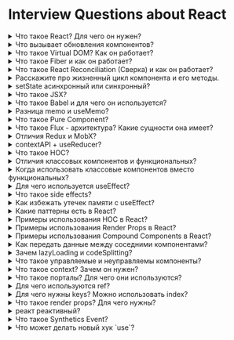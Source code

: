 # Interview Questions about React

<details>
  <summary>Что такое React? Для чего он нужен?</summary>

библиотека для создания пользовательских интерфейсов\

нужен для:

-   стандартизация разработки
-   позволяет удобно изменять интерфейс (значение ДОМ элемента) в зависимости от состояния
-   позволяет использовать декларативный подход
-   увеличивает производительность приложений:
    -   дает 60fps
    -   querySelector долгий для обращения к каждому элементу

</details>

  <details>
  <summary>Что вызывает обновления компонентов?</summary>

Рендеринг не обязательно === отрисовка

(for ex: в список тасок добавилась 1 новая таска)

произойдёт рендеринг всех тасок, но отрисуется только новая

-   Обновление родителя
-   Обновление пропсов от родителя
-   Изменение стейта через setState
-   forceUpdate в классовых либо useReducer trick в функциональных

```js
const [, forceUpdate] = useReducer((x) => x + 1, 0)
```

может пригодится если обновления от setState не приходят, т.е. если ссылка на стейт остается той же

for ex:

```js
setState((prev) => Object.assign(prev, { key: "value" }))
forceUpdate()
```

</details>

<details>
  <summary>Что такое Virtual DOM? Как он работает?</summary>

Это вирутальное представление оригинального реального DOM дерева внутри реакта для повышения производительности при манипуляциях с DOM, т.к. делать каждый раз querySelector и т.д. довольно затратная операция.\
Оно хранится в памяти.\

-   Предназначено, что сосредоточится на логике взаимодействия с данными, а не манипуляцией реального ДОМ дерева
-   Применили такой подход, т.к. работа с ДОМ элементами сложная и малоэфективная

Синхронизация с реальным DOM происходит засчёт Reconcilation

Fiber хранит доп. информацию о дереве - часть виртуального дома

Fiber это js объект, которая содержит инфу о компоненте, входные параметры(пропсы) и результат

todo: узнать как fibers связаны с обновлениями

</details>

<details>
  <summary>Что такое Fiber и как он работает?</summary>

</details>

<details>
  <summary>Что такое React Reconciliation (Cверка) и как он работает?</summary>
Reconciliation (Cверка) - это процесс, посредством которого React обновляет DOM. Когда состояние компонента изменяется, React должен рассчитать необходимость обновления DOM. Это делается путем создания виртуального DOM и сравнения его с текущим DOM. В этом контексте виртуальный DOM будет содержать новое состояние компонента.

При сравнении двух деревьев первым делом React сравнивает два корневых элемента. Поведение различается в зависимости от типов корневых элементов.

Всякий раз, когда корневые элементы имеют различные типы, React уничтожает старое дерево и строит новое с нуля.

При сравнении двух React DOM-элементов одного типа, React смотрит на атрибуты обоих, сохраняет лежащий в основе этих элементов DOM-узел и обновляет только изменённые атрибуты.

По умолчанию при рекурсивном обходе дочерних элементов DOM-узла React проходит по обоим спискам потомков одновременно и создаёт мутацию, когда находит отличие. Эта неэффективность может стать проблемой. Когда у дочерних элементов есть ключи, React использует их, чтобы сопоставить потомков исходного дерева с потомками последующего дерева.

</details>

<details>
  <summary>Расскажите про жизненный цикл компонента и его методы.</summary>
  1. Initialization
	реакт готовит установку компонента со значениями по умолчанию
  2. Mounting
	componentWillMount, componentDidMount, компонент готов для монтирования
  3. Updation
	- новые свойства
	- новое состояние
	shouldComponentUpdate, componentDidUpdate, componentWillUpdate
  4. Unmounting
	- размонтирование
	componentWillUnmount
</details>

<details>
  <summary>setState асинхронный или синхронный?</summary>
Асинхронный.

Однако react может объединять пачку вызовов setState в один рендер, не приводя к большому кол-ву ререндеров\
Это называется batching\

</details>

<details>
  <summary>Что такое JSX?</summary>

Javascript XML\
Дополнение к синтаксисиу JS, который позволяет писать HTML в React компонентах\
Синтаксический сахар для функции React.createElement(component, props, children)\

JSX дает декларативность\
За транспайлинг (перевод из jsx в createElement) отвечает Babel\

```javascript
<div className="greeting">Hello world</div>
```

будет преобразован в

```javascript
React.createElement("div", { className: "greeting" }, "Hello world")
```

</details>

<details>
  <summary>Что такое Babel и для чего он используется?</summary>

Babel.JS – это транспайлер, переписывающий код на ES-2015 в код на предыдущем стандарте ES5.

Обычно Babel.JS работает на сервере в составе системы сборки JS-кода (например webpack или brunch) и автоматически переписывает весь код в ES5.

Настройка такой конвертации тривиальна, единственно – нужно поднять саму систему сборки, а добавить к ней Babel легко, плагины есть к любой из них.

Конфигурация Babel прописывается в файле babel.config.js, либо в .babelrc для настроек одного пакета, а также в package.json или .babelrc.js

Пример конфига в babel.config.js:

```js
module.exports = function (api) {
    api.cache(true);

    const presets = [ ... ];
    const plugins = [ ... ];

    return {
      presets,
      plugins
    };
  }
```

</details>

<details>
  <summary>Разница memo и useMemo?</summary>

-   memo - HOC для мемоизации вложенного компонента при неизменных входных параметрах (пропсах), помогает избегать повторного рендеринга\
    сравнение пропсов поверхностное - shallow\

-   useMemo - hook для мемоизации значения функции, которая считается сильноэнергозатратной

```javascript
export default React.memo(Component, (prevProps, nextProps) => {
	// return true or false = wheter to update
})
```

```javascript
const result = useMemo(() => complexCalculations(id), [id])
```

</details>

<details>
  <summary>Что такое Pure Component?</summary>

Pure Component = "Чистый компонент"\
Называется таковым, если возвращает один и тот же результат при одинаковых пропсов и стейтов\

-   есть shouldComponentUpdate в классовых компонентах
-   есть React.memo в функциональных компонентах

```javascript
export default React.memo(Component, (prevProps, nextProps) => {
	// return true or false = wheter to update
})
```

```javascript
const result = useMemo(() => complexCalculations(id), [id])
```

</details>

<details>
  <summary>Что такое Flux - архитектура? Какие сущности она имеет?</summary>
  Flux-архитектура — архитектурный подход или набор шаблонов программирования для построения пользовательского интерфейса веб-приложений, сочетающийся с реактивным программированием и построенный на однонаправленных потоках данных.

Основной отличительной особенностью Flux является односторонняя направленность передачи данных между компонентами Flux-архитектуры. Архитектура накладывает ограничения на поток данных, в частности, исключая возможность обновления состояния компонентов самими собой. Такой подход делает поток данных предсказуемым и позволяет легче проследить причины возможных ошибок в программном обеспечении.

В минимальном варианте Flux-архитектура может содержать три слоя, взаимодействующие по порядку:

-   Действия (англ. actions) — выражение событий (часто для действий используются просто имена — строки, содержащие некоторый «глагол»). Диспетчеры передают действия нижележащим компонентам (хранилищам) по одному. Новое действие не передаётся пока предыдущее полностью не обработано компонентами. Действия из-за работы источника действия, например, пользователя, поступают асинхронно, но их диспетчеризация явлется синхронным процессом. Кроме имени (англ. name), действия могут иметь полезную нагрузку (англ. payload), содержащую относящиеся к действию данные.

-   Диспетчер/Диспатчер (англ. dispatcher) предназначен для передачи действий хранилищам. В упрощённом варианте диспетчер может вообще не выделяться, как единственный на всё приложение. В диспетчере хранилища регистрируют свои функции обратного вызова (callback) и зависимости между хранилищами.

-   Хранилище (англ. store) является местом, где сосредоточено состояние (англ. state) приложения. Остальные компоненты, согласно Flux, не имеют значимого (с точки зрения архитектуры) состояния. Изменение состояния хранилища происходит строго на основе данных действия и старого состояния хранилища при помощи чистых функций.

-   Представление (англ. view) — компонент, обычно отвечающий за выдачу информации пользователю. Во Flux-архитектуре, которая может технически не касаться внутреннего устройства представлений вообще, это — конечная точка потоков данных. Для информационной архитектуры важно только, что данные попадают в систему (то есть, обратно в хранилища) только через действия.
</details>

<details>
  <summary>Отличия Redux и MobX?</summary>

MobX:

-   Несколько сторов
-   observables
-   неявноме изменение состояний - через подписки
-   меньше пустого boilerplate кода

Redux:

-   джс объекты для хранения
-   отслеживание измененй явное
-   Один стор
-   чистые функции для изменения состояний

</details>

<details>
  <summary>contextAPI + useReducer?</summary>

не позволяют time trabel debug\
нет dev tools\
подойдут для graphQL ApolloClient\

</details>

<details>
  <summary>Что такое HOC?</summary>

higher order component - компонент высшего порядка - компонент "обёртка"

это функция, получающая функцию и возвращающая её же, но модифицированную

-   для повторного использования ЛОГИКИ
-   для инжектирования зависимостей
-   помогает соблюдать DRY концепт

observer из MobX\
memo из React\
mapStateToProps из Redux для классовых компонентов\

hoc это фабрика компонентов\
hoc позволяет скрывать источники данных для компонентов\

```javascript
const _log = (type, msg) => console[type](msg)

const withLoggerHOC = (Comp) => {
	return (...props) => <Comp log={_log} {...props} />
}

export const ComponentForExport = withLoggerHOC(({ log, text }) => {
	useEffect(() => {
		log && log("error", "Some error " + text)
	}, [])

	return <h1>{text}</h1>
})
```

</details>

<details>
  <summary>Отличия классовых компонентов и функциональных?</summary>

-   синтаксис:
    -   Новый класс, с наследованием от класса React.Component, с методом render где лежит JSX
        ```javascript
        class extends React.Component {
        	render() {
        		text
        	}
        }
        ```
    -   Просто функция с большой буквы, которая возвращает JSX
        ```javascript
        const Component = () => {
        	retrun(<h1>text</h1>)
        }
        ```
-   прямые методы жизненного цикла есть только в классовых
-   для управления жизненным циклом используются хуки

-   для изменения состониями испольуется setState()
-   для изменения состониями испольуются хуки (useState, useReducer)

</details>

<details>
  <summary>Когда использовать классовые компонентов вместо функциональных?</summary>

В целом, почти все методы жизненного цикла (из классовых) можно так или иначе реализовать в функциональных

useEffect = componentWillUpdate, componentDidUpdate, componentDidMount

useLayoutEffect = componentDidUpdate, componentDidMount

однако отсутсвует несколько этапов жизнненного цикла из классовых в функ-ых

for ex: getSnapshotBeforeUpdate, getDerrivedStateFromError, componentDidCatch

getSnapshotBeforeUpdate:

-   прямо перед добавлением в DOM
-   доступны некая инфа о ДОМ - положение прокрутки for ex

getDerrivedStateFromError:

-   после возникновения ошибки потомка
-   вызывается на этапе рендера
-   для рендеринга запасного UI в случае ошибки
-   т.е. в комплекте с `Suspense` и `use` хуком = ErrorBoundary

componentDidCatch:

-   после возникновения ошибки потомка
-   для логгирования ошибка

errorBoundaries (предохранители) можно сделать только в классовых

ведь `<Suspense />` даёт fallback только на время loading

```js
class ErrorBoundary extends React.Component {
	state = { hasError: false }

	// called when children or current component throws an error
	// instead of wiping out all broken components
	static getDerivedStateFromError(error) {
		return { hasError: true }
	}

	componentDidCatch(error, info) {
		console.log(error, info)
	}

	render() {
		if (this.state.hasError) {
			return this.props.fallback
		}
		return this.props.children
	}
}
```

</details>

<details>
  <summary>Для чего используется useEffect?</summary>
  хук для синхронизации, как завещает Дэн Абрамов.

хук для выполнения сайд эффектов.

```jsx
useEffect(func, deps)
```

выполняет функцию func при первоначальном рендере компонента и изменении переменных из массива deps

```jsx
useEffect(() => {
	console.log("deps have chaned")
}, [])

useEffect(() => {
	console.log("new value = ", value)
}, [value])

useEffect(() => {
	console.log("new value = ", value)

	return () => {
		console.log("i will log when component unmounts")
	}
}, [value])
```

</details>

<details>
  <summary>Что такое side effects?</summary>

Действия (подписки, запросы данных, логирование и тп), которые мы хотим соверишть при измении данных (?, которые не связаны с сохранением данных?)

```jsx
useEffect(() => {
	// will run when comonent mounts and value1, value2 updated
}, [value1, value2])
```

</details>

<details>
  <summary>Как избежать утечек памяти с useEffect?</summary>

использовать clearFunction в useEffect, чтобы:

-   отменить подписки на некие изменения
-   убрать интервалы, таймауты
-   убрать eventListener'ы,

```jsx
useEffect(() => {
	console.log("new value = ", value)
	const interval = setInterval()
	const timeout = setTimeout()
	window.addEventListener()
	// preloading; initialization of data; etc...

	return () => {
		console.log("i will run when component unmounts")
		unsibscribe()
		clearInterval(interval)
		clearTimeout(timeout)
		window.removeEventListener()
	}
}, [])
```

</details>

<details>
  <summary>Какие паттерны есть в React?</summary>

-   controlled and uncontrolled components
-   higher order components
-   render props
-   compound components
</details>

<details>
  <summary>Примеры использования HOC в React?</summary>

</details>

<details>
  <summary>Примеры использования Render Props в React?</summary>

</details>

<details>
  <summary>Примеры использования Compound Components в React?</summary>

</details>

<details>
  <summary>Как передать данные между соседними компонентами?</summary>

-   через пропсы от единого родителя
-   через context
-   c помощью state manager'а
-   используя ref'ы в классовых компонентах

```jsx
class Parent extends React.PureComponent {
	titleRef
	saveTitleRef = (ref) => (this.titleRef = ref)
	getTitleRef = () => this.titleRef

	render() {
		return (
			<div>
				<Child refGetter={this.getTitleRef} />
				<div ref={this.saveTitleRef}>I am title</div>
			</div>
		)
	}
}

class Child extends React.PureComponent<any> {
	setWhatever = () => {
		this.props.refGetter().innerHTML = Math.random()
	}

	render() {
		return (
			<div>
				<button onClick={this.setWhatever}>Press me</button>
			</div>
		)
	}
}
```

</details>

<details>
  <summary>Зачем lazyLoading и codeSplitting?</summary>

lazyLoading:

-   для загрузки бандла (результата от webpack'a) только по требованию
-   для оптимизации приложения

Реализация

```javascript
const MaybeNotNeccesaryComponnet = React.lazy(() =>
	import("./components/MaybeNotNeccesaryComponnet")
)

const Comp = () => {
	return (
		<Suspense fallback={<SomeComponentWhileLazyCompIsLoading />}>
			<MaybeNotNeccesaryComponnet />
		</Suspense>
	)
}
```

</details>

<details>
  <summary>Что такое управляемые и неуправляемы компоненты?</summary>

управляемый - тот компонент, значение которого контроллирует React\
обычно для input textarea select

```javascript
const CompWithControlledInput = () => {
	const [name, setName] = useState("")

	const handleChange = (e) => {
		setName(e.target.value)
	}
	const handleSubmit = (e) => {
		e.preventDefault()
		console.log({ name })
	}
	return (
		<form onSubmit={handleSubmit}>
			<input value={name} onChange={handleChange} />
		</form>
	)
}

const CompWithUncontrolledInput = () => {
	const ref = useRef(null)

	const handleSubmit = (e) => {
		e.preventDefault()
		const name = ref.current.value
		console.log({ name })
	}
	return (
		<form onSubmit={handleSubmit}>
			<input ref={ref} value={name} onChange={handleChange} />
		</form>
	)
}
```

</details>

<details>
  <summary>Что такое context? Зачем он нужен?</summary>

context позволяет передавать данные по дереву компонентов без prop drilling'а
(без необходмости передачи пропсов на промежуточных компонентах) от родителя к дитю

```javascript
const ContextExampleApp = () => {
	// const [name, setName] = useState("")
	// const handleChange = (e) => {
	// 	setName(e.target.value)
	// }
	// const handleSubmit = (e) => {
	// 	e.preventDefault()
	// 	console.log({ name })
	// }
	// return (
	// 	<form onSubmit={handleSubmit}>
	// 		<input value={name} onChange={handleChange} />
	// 	</form>
	// )
}
```

</details>

<details>
  <summary>Что такое порталы? Для чего они используются?</summary>

portal позволяют дочерние ДОМ компонент вне узлов, где находится родительский компонент

отобразить модальное окно и тому подобное - для непересечения со стилями

```javascript
const PortalExampleApp = () => {}
```

</details>

<details>
  <summary>Для чего используются ref?</summary>

-   даёт возможность получить доступ к ДОМ узлам и react элементам (сторонних библиотек)
-   для хранения любых значений, изменение которых не должно вызывать рендер
-   для ссылки на элемент
-   императивный код нежелателен
-   для управления фокусом
-   для медиа контента

</details>

<details>
  <summary>Для чего нужны keys? Можно использовать index?</summary>

keys - строковый аттрибут, индетификатор элемента списка реакт компонентов

-   помогает реакту понять какие элементы были добавлены, изменены, удалены
-   только в крайних случаях = не стоит использовать index при проходе через map, если список может изменяться (т.е. если key=index может меняться для одного и того же элемента)

</details>

<details>
  <summary>Что такое render props? Для чего нужны?</summary>

render props - функция для шаринга между компонентами

-   будтоу слот во Vue

<!-- todo: code example -->
</details>

<details>
<summary>реакт реактивный?</summary>

-   react docs scheduling
-   реакт компоненты - функции
-   но мы их не запускаем
-   сам реакт вызывает их в нужные моменты
-   реакт рекурсивно обходит дерево
-   UI фреймворк шобы не было тормозов
-   реакт использует pull модель
-   реакт = планировщик, а чистой реактивности в нём нет
-   react batching добавлена в React 18 = планировка выполнения действия

</details>

<details>
<summary>Что такое Synthetics Event?</summary>

кроссбраузерная обёртка над нативными событиями\
интерфейс схож с нативными\
помогает всем событиям одинаково работать во всех бразуерах\
e.nativeEvent дает нативное событие\

</details>
<details>

<summary>Что может делать новый хук `use`?</summary>

this thing inside ordinary function

```js
const data = await doSomeAsyncStuff()
```

the same as this one in Component Function

```js
const data = use(doSomeAsyncStuff())
```

грубо говоря, он даёт хороший инструмент для работы с промисами, которого не было в реакте

```js

```

</details>
